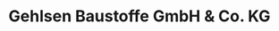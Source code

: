 ---
title: "Gehlsen Baustoffe GmbH & Co. KG"
url: /sylt/gehlsen-baustoffe-gmbh-und-co-kg/
shop: Baumarkt
---